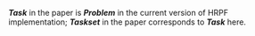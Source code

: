 __*Task*__ in the paper is __*Problem*__ in the current version of HRPF implementation; __*Taskset*__ in the paper corresponds to __*Task*__ here.
